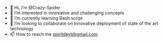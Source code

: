 - 👋 Hi, I’m @Crazy-Spider
- 👀 I’m interested in innovative and challenging concepts
- 🌱 I’m currently learning Bash script
- 💞️ I’m looking to collaborate on Innovative deployment of state of the art technology
- 📫 How to reach me spiritdeyt@gmail.com

<!---
Crazy-Spider/Crazy-Spider is a ✨ special ✨ repository because its `README.md` (this file) appears on your GitHub profile.
You can click the Preview link to take a look at your changes.
--->

